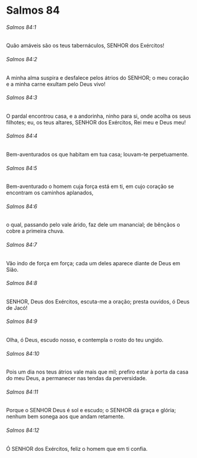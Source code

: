 # Salmos 84

###### Salmos 84:1

Quão amáveis são os teus tabernáculos, SENHOR dos Exércitos!

###### Salmos 84:2

A minha alma suspira e desfalece pelos átrios do SENHOR; o meu coração e a minha carne exultam pelo Deus vivo!

###### Salmos 84:3

O pardal encontrou casa, e a andorinha, ninho para si, onde acolha os seus filhotes; eu, os teus altares, SENHOR dos Exércitos, Rei meu e Deus meu!

###### Salmos 84:4

Bem-aventurados os que habitam em tua casa; louvam-te perpetuamente.

###### Salmos 84:5

Bem-aventurado o homem cuja força está em ti, em cujo coração se encontram os caminhos aplanados,

###### Salmos 84:6

o qual, passando pelo vale árido, faz dele um manancial; de bênçãos o cobre a primeira chuva.

###### Salmos 84:7

Vão indo de força em força; cada um deles aparece diante de Deus em Sião.

###### Salmos 84:8

SENHOR, Deus dos Exércitos, escuta-me a oração; presta ouvidos, ó Deus de Jacó!

###### Salmos 84:9

Olha, ó Deus, escudo nosso, e contempla o rosto do teu ungido.

###### Salmos 84:10

Pois um dia nos teus átrios vale mais que mil; prefiro estar à porta da casa do meu Deus, a permanecer nas tendas da perversidade.

###### Salmos 84:11

Porque o SENHOR Deus é sol e escudo; o SENHOR dá graça e glória; nenhum bem sonega aos que andam retamente.

###### Salmos 84:12

Ó SENHOR dos Exércitos, feliz o homem que em ti confia.

